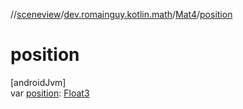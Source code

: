//[sceneview](../../../index.md)/[dev.romainguy.kotlin.math](../index.md)/[Mat4](index.md)/[position](position.md)

# position

[androidJvm]\
var [position](position.md): [Float3](../-float3/index.md)
